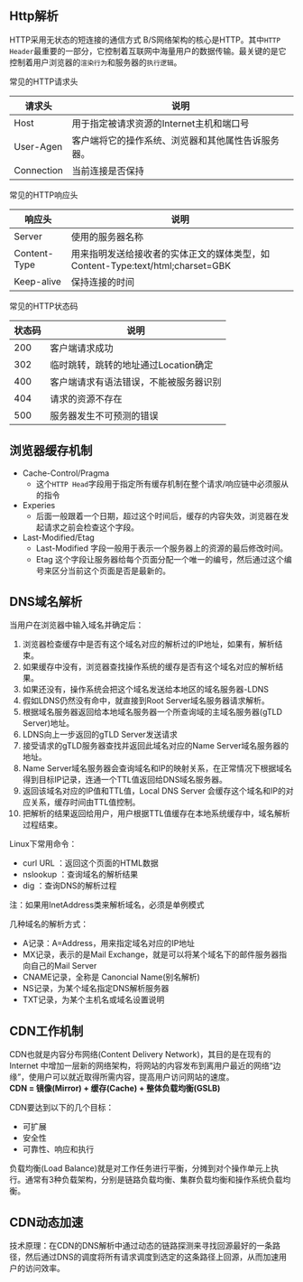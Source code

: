 Http解析
------------
HTTP采用无状态的短连接的通信方式
B/S网络架构的核心是HTTP。其中`HTTP Header`最重要的一部分，它控制着互联网中海量用户的数据传输。最关键的是它控制着用户浏览器的`渲染行为`和服务器的`执行逻辑`。  

常见的HTTP请求头  

请求头  |说明  
-----  |------  
Host   |用于指定被请求资源的Internet主机和端口号  
User-Agen |客户端将它的操作系统、浏览器和其他属性告诉服务器。  
Connection |当前连接是否保持

常见的HTTP响应头

响应头  |说明  
----   |-----  
Server |使用的服务器名称  
Content-Type |用来指明发送给接收者的实体正文的媒体类型，如Content-Type:text/html;charset=GBK
Keep-alive  |保持连接的时间  

常见的HTTP状态码

状态码  |说明
----   |----
200    |客户端请求成功
302    |临时跳转，跳转的地址通过Location确定
400    |客户端请求有语法错误，不能被服务器识别
404    |请求的资源不存在
500    |服务器发生不可预测的错误


浏览器缓存机制
-----------

* Cache-Control/Pragma
	 * 这个`HTTP Head`字段用于指定所有缓存机制在整个请求/响应链中必须服从的指令
* Experies
	 * 后面一般跟着一个日期，超过这个时间后，缓存的内容失效，浏览器在发起请求之前会检查这个字段。
* Last-Modified/Etag
	 * Last-Modified 字段一般用于表示一个服务器上的资源的最后修改时间。
	 * Etag 这个字段让服务器给每个页面分配一个唯一的编号，然后通过这个编号来区分当前这个页面是否是最新的。

DNS域名解析
------------
当用户在浏览器中输入域名并确定后：

1. 浏览器检查缓存中是否有这个域名对应的解析过的IP地址，如果有，解析结束。
2. 如果缓存中没有，浏览器查找操作系统的缓存是否有这个域名对应的解析结果。
3. 如果还没有，操作系统会把这个域名发送给本地区的域名服务器-LDNS
4. 假如LDNS仍然没有命中，就直接到Root Server域名服务器请求解析。
5. 根据域名服务器返回给本地域名服务器一个所查询域的主域名服务器(gTLD Server)地址。
6. LDNS向上一步返回的gTLD Server发送请求
7. 接受请求的gTLD服务器查找并返回此域名对应的Name Server域名服务器的地址。
8. Name Server域名服务器会查询域名和IP的映射关系，在正常情况下根据域名得到目标IP记录，连通一个TTL值返回给DNS域名服务器。
9. 返回该域名对应的IP值和TTL值，Local DNS Server 会缓存这个域名和IP的对应关系，缓存时间由TTL值控制。
10. 把解析的结果返回给用户，用户根据TTL值缓存在本地系统缓存中，域名解析过程结束。

Linux下常用命令：

* curl URL ：返回这个页面的HTML数据
* nslookup ：查询域名的解析结果
* dig ：查询DNS的解析过程

注：如果用InetAddress类来解析域名，必须是单例模式

几种域名的解析方式：

* A记录：A=Address，用来指定域名对应的IP地址
* MX记录，表示的是Mail Exchange，就是可以将某个域名下的邮件服务器指向自己的Mail Server
* CNAME记录，全称是 Canoncial Name(别名解析)
* NS记录，为某个域名指定DNS解析服务器
* TXT记录，为某个主机名或域名设置说明


CDN工作机制
-----------
CDN也就是内容分布网络(Content Delivery Network)，其目的是在现有的 Internet 中增加一层新的网络架构，将网站的内容发布到离用户最近的网络“边缘”，使用户可以就近取得所需内容，提高用户访问网站的速度。  
**CDN = 镜像(Mirror) + 缓存(Cache) + 整体负载均衡(GSLB)**

CDN要达到以下的几个目标：

* 可扩展
* 安全性
* 可靠性、响应和执行

负载均衡(Load Balance)就是对工作任务进行平衡，分摊到对个操作单元上执行。通常有3种负载架构，分别是链路负载均衡、集群负载均衡和操作系统负载均衡。

CDN动态加速
---------------
技术原理：在CDN的DNS解析中通过动态的链路探测来寻找回源最好的一条路径，然后通过DNS的调度将所有请求调度到选定的这条路径上回源，从而加速用户的访问效率。
